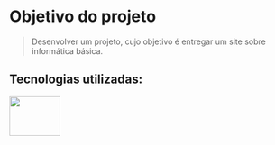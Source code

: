 # **Objetivo do projeto**

> Desenvolver um projeto, cujo objetivo é entregar um site sobre informática básica.

## Tecnologias utilizadas:
<img src="https://apexensino.com.br/wp-content/uploads/2017/11/html-css-javascript.jpg" width="90"
height="70">